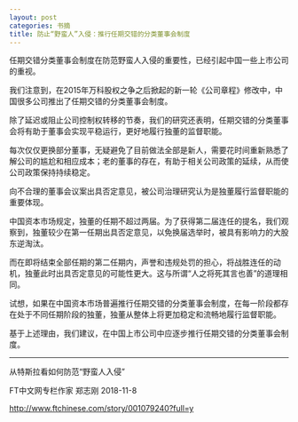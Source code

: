 ```yaml
---
layout: post
categories: 书摘
title: 防止“野蛮人”入侵：推行任期交错的分类董事会制度
---
```


任期交错分类董事会制度在防范野蛮人入侵的重要性，已经引起中国一些上市公司的重视。

我们注意到，在2015年万科股权之争之后掀起的新一轮《公司章程》修改中，中国很多公司推出了任期交错的分类董事会制度。

除了延迟或阻止公司控制权转移的节奏，我们的研究还表明，任期交错的分类董事会将有助于董事会实现平稳运行，更好地履行独董的监督职能。

每次仅仅更换部分董事，无疑避免了目前做法全部是新人，需要花时间重新熟悉了解公司的尴尬和相应成本；老的董事的存在，有助于相关公司政策的延续，从而使公司政策保持持续稳定。

向不合理的董事会议案出具否定意见，被公司治理研究认为是独董履行监督职能的重要体现。

中国资本市场规定，独董的任期不超过两届。为了获得第二届连任的提名，我们观察到，独董较少在第一任期出具否定意见，以免换届选举时，被具有影响力的大股东逆淘汰。

而在即将结束全部任期的第二任期内，声誉和违规处罚的担心，将战胜连任的动机，独董此时出具否定意见的可能性更大。这与所谓“人之将死其言也善”的道理相同。

试想，如果在中国资本市场普遍推行任期交错的分类董事会制度，在每一阶段都存在处于不同任期阶段的独董，独董从整体上将更加稳定和流畅地履行监督职能。

基于上述理由，我们建议，在中国上市公司中应逐步推行任期交错的分类董事会制度。

---

从特斯拉看如何防范“野蛮人入侵”

FT中文网专栏作家 郑志刚 2018-11-8

http://www.ftchinese.com/story/001079240?full=y